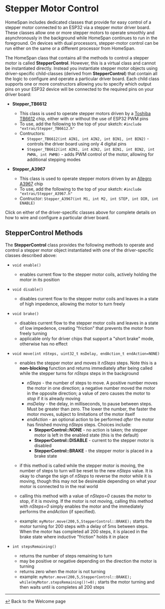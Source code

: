 # Stepper Motor Control

HomeSpan includes dedicated classes that provide for easy control of a stepper motor connected to an ESP32 via a stepper motor driver board.  These classes allow one or more stepper motors to operate smoothly and asynchronously in the background while HomeSpan continues to run in the foreground.  On devices with dual processors, stepper-motor control can be run either on the same or a different processor from HomeSpan.

The HomeSpan class that contains all the methods to control a stepper motor is called **StepperControl**.  However, this is a virtual class and cannot be instantiated directly.  Instead you instantiate stepper motor objects using driver-specific child-classes (derived from **StepperControl**) that contain all the logic to configure and operate a particular driver board.  Each child class supports one or more constructors allowing you to specify which output pins on your ESP32 device will be connected to the required pins on your driver board:

* **Stepper_TB6612**
  * This class is used to operate stepper motors driven by a [Toshiba TB6612](www.adafruit.com/product/2448) chip, either with or without the use of ESP32 PWM pins
  * To use, add the following to the top of your sketch: `#include "extras/Stepper_TB6612.h"`
  * Contructors:
    * `Stepper_TB6612(int AIN1, int AIN2, int BIN1, int BIN2)`  - controls the driver board using only 4 digital pins
    * `Stepper_TB6612(int AIN1, int AIN2, int BIN1, int BIN2, int PWMA, int PWMB)`  -  adds PWM control of the motor, allowing for additional stepping modes
   
* **Stepper_A3967**
  * This class is used to operate stepper motors driven by an [Allegro A3967](https://www.sparkfun.com/products/12779) chip
  * To use, add the following to the top of your sketch: `#include "extras/Stepper_A3967.h"`
  * Contructor: `Stepper_A3967(int M1, int M2, int STEP, int DIR, int ENABLE)`
 
Click on either of the driver-specific classes above for complete details on how to wire and configure a particular driver board.

## StepperControl Methods

The **StepperControl** class provides the following methods to operate and control a stepper motor object instantiated with one of the driver-specific classes described above:

* `void enable()`
  * enables current flow to the stepper motor coils, actively holding the motor in its position

* `void disable()`
  * disables current flow to the stepper motor coils and leaves in a state of high impedence, allowing the motor to turn freely

* `void brake()` 
  * disables current flow to the stepper motor coils and leaves in a state of low impedence, creating "friction" that prevents the motor from freely turning
  * applicable only for driver chips that support a "short brake" mode, otherwise has no effect

* `void move(int nSteps, uint32_t msDelay, endAction_t endAction=NONE)`
  * enables the stepper motor and moves it *nSteps* steps.  Note this is a **non-blocking** function and returns immediately after being called while the stepper turns for *nSteps* steps in the background
    
    * *nSteps* - the number of steps to move.  A positive number moves the motor in one direction; a negative number moved the motor in the opposite direction; a value of zero causes the motor to *stop* if it is already moving
    * *msDelay* - the delay, in milliseconds, to pause between steps.  Must be greater than zero.  The lower the number, the faster the motor moves, subject to limitations of the motor itself
    * *endAction* - an optional action to be performed *after* the motor has finished moving *nSteps* steps.  Choices include:
      *  **StepperControl::NONE** - no action is taken; the stepper motor is left in the enabled state (this is the default)
      *  **StepperControl::DISABLE** - current to the stepper motor is disabled
      *  **StepperControl::BRAKE** - the stepper motor is placed in a brake state
  * if this method is called while the stepper motor is moving, the number of steps to turn will be reset to the new *nSteps* value.  It is okay to change the sign of *nSteps* to reverse the motor while it is moving, though this may not be desireable depending on what your motor is connected to in the real world
  * calling this method with a value of *nSteps=0* causes the motor to stop, if it is moving.  If the motor is not moving, calling this method with *nSteps=0* simply enables the motor and the immediately performs the *endAction* (if specified).
  * example: `myMotor.move(200,5,StepperControl::BRAKE);` starts the motor turning for 200 steps with a delay of 5ms between steps.  When the motor has completed all 200 steps, it is placed in the brake state where inductive "friction" holds it in place 
    
* `int stepsRemaining()`
  * returns the number of steps remaining to turn
  * may be positive or negative depending on the direction the motor is turning
  * returns zero when the motor is not turning
  * example: `myMotor.move(200,5,StepperControl::BRAKE); while(myMotor.stepsRemaining()!=0);` starts the motor turning and then waits until is completes all 200 steps

---

[↩️](../README.md) Back to the Welcome page
